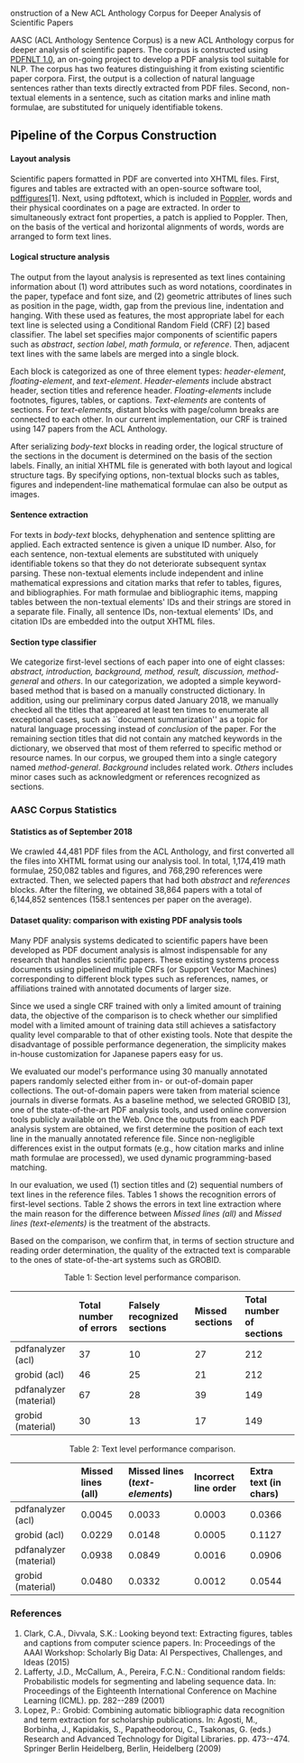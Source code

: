 onstruction of a New ACL Anthology Corpus for Deeper Analysis of Scientific Papers

AASC (ACL Anthology Sentence Corpus) is a new ACL Anthology corpus for deeper analysis of scientific papers. The corpus is constructed using [PDFNLT 1.0](https://github.com/KMCS-NII/PDFNLT-1.0), an on-going project to develop a PDF analysis tool suitable for NLP. The corpus has two features distinguishing it from existing scientific paper corpora. First, the output is a collection of natural language sentences rather than texts directly extracted from PDF files. Second, non-textual elements in a sentence, such as citation marks and inline math formulae, are substituted for uniquely identifiable tokens. 

## Pipeline of the Corpus Construction

#### Layout analysis

Scientific papers formatted in PDF are converted into XHTML files. First, figures and tables are extracted with an open-source software tool, [pdffigures](http://pdffigures.allenai.org)[1]. Next, using pdftotext, which is included in [Poppler](https://poppler.freedesktop.org), words and their physical coordinates on a page are extracted. In order to simultaneously extract font properties, a patch is applied to Poppler. Then, on the basis of the vertical and horizontal alignments of words, words are arranged to form text lines.

#### Logical structure analysis
The output from the layout analysis is represented as text lines containing information about (1) word attributes such as word notations, coordinates in the paper, typeface and font size, and (2) geometric attributes of lines such as position in the page, width, gap from the previous line, indentation and hanging. With these used as features, the most appropriate label for each text line is selected using a Conditional Random Field (CRF) [2] based classifier. The label set specifies major components of scientific papers such as _abstract_, _section label_, _math formula_, or _reference_. Then, adjacent text lines with the same labels are merged into a single block.

Each block is categorized as one of three element types: _header-element_, _floating-element_, and _text-element_. _Header-elements_ include abstract header, section titles and reference header. _Floating-elements_ include footnotes, figures, tables, or captions. _Text-elements_ are contents of sections. For _text-elements_, distant blocks with page/column breaks are connected to each other. In our current implementation, our CRF is trained using 147 papers from the ACL Anthology.

After serializing _body-text_ blocks in reading order, the logical structure of the sections in the document is determined on the basis of the section labels. Finally, an initial XHTML file is generated with both layout and logical structure tags. By specifying options, non-textual blocks such as tables, figures and independent-line mathematical formulae can also be output as images.

#### Sentence extraction

For texts in _body-text_ blocks, dehyphenation and sentence splitting are applied. Each extracted sentence is given a unique ID number. Also, for each sentence, non-textual elements are substituted with uniquely identifiable tokens so that they do not deteriorate subsequent syntax parsing. These non-textual elements include independent and inline mathematical expressions and citation marks that refer to tables, figures, and bibliographies. For math formulae and bibliographic items, mapping tables between the non-textual elements' IDs and their strings are stored in a separate file. Finally, all sentence IDs, non-textual elements' IDs, and citation IDs are embedded into the output XHTML files. 

#### Section type classifier

We categorize first-level sections of each paper into one of eight classes: _abstract, introduction, background, method, result, discussion, method-general_ and _others_. In our categorization, we adopted a simple keyword-based method that is based on a manually constructed dictionary. In addition, using our preliminary corpus dated January 2018, we manually checked all the titles that appeared at least ten times to enumerate all exceptional cases, such as ``document summarization'' as a topic for natural language processing instead of _conclusion_ of the paper. For the remaining section titles that did not contain any matched keywords in the dictionary, we observed that most of them referred to specific method or resource names. In our corpus, we grouped them into a single category named _method-general_. _Background_ includes related work. _Others_ includes minor cases such as acknowledgment or references recognized as sections.

### AASC Corpus Statistics

#### Statistics as of September 2018

We crawled 44,481 PDF files from the ACL Anthology, and first converted all the files into XHTML format using our analysis tool. In total, 1,174,419 math formulae, 250,082 tables and figures, and 768,290 references were extracted. Then, we selected papers that had both _abstract_ and _references_ blocks. After the filtering, we obtained 38,864 papers with a total of 6,144,852 sentences (158.1 sentences per paper on the average). 

#### Dataset quality: comparison with existing PDF analysis tools

Many PDF analysis systems dedicated to scientific papers have been developed as PDF document analysis is almost indispensable for any research that handles scientific papers. These existing systems process documents using pipelined multiple CRFs (or Support Vector Machines) corresponding to different block types such as references, names, or affiliations trained with annotated documents of larger size.

Since we used a single CRF trained with only a limited amount of training data, the objective of the comparison is to check whether our simplified model with a limited amount of training data still achieves a satisfactory quality level comparable to that of other existing tools. Note that despite the disadvantage of possible performance degeneration, the simplicity makes in-house customization for Japanese papers easy for us.

We evaluated our model's performance using 30 manually annotated papers randomly selected either from in- or out-of-domain paper collections. The out-of-domain papers were taken from material science journals in diverse formats.  As a baseline method, we selected GROBID [3],
one of the state-of-the-art PDF analysis tools, and
used online conversion tools publicly available on the Web. Once the outputs from each PDF analysis system are obtained, we first determine the position of each text line in the manually annotated reference file. Since non-negligible differences exist in the output formats (e.g., how citation marks and inline math formulae are processed), we used dynamic programming-based matching. 

In our evaluation, we used (1) section titles and (2) sequential numbers of text lines in the reference files. Tables 1 shows the recognition errors of first-level sections. Table 2 shows the errors in text line extraction where the main reason for the difference between _Missed lines (all)_ and _Missed lines (text-elements)_ is the treatment of the abstracts.

Based on the comparison, we confirm that, in terms of section structure and reading order determination, the quality of the extracted text is comparable to the ones of state-of-the-art systems such as GROBID. 

<div style="text-align: center;">
Table 1: Section level performance comparison.
</div>

||Total number of errors|Falsely recognized sections|Missed sections| Total number of sections|
|:-----------|:-----------|:-----------|:-----------|:-----------|
|pdfanalyzer (acl) |37|10|27|212|
|grobid (acl) |46|25|21|212|
|pdfanalyzer (material) |67|28|39|149|
|grobid (material) |30|13|17|149|

<div style="text-align: center;">
Table 2: Text level performance comparison.
</div>

||Missed lines (all)|Missed lines (_text-elements_)| Incorrect line order| Extra text (in chars)|
|:-----------|:-----------|:-----------|:-----------|:-----------|
|pdfanalyzer (acl) |0.0045|0.0033|0.0003|0.0366|
|grobid (acl) |0.0229|0.0148|0.0005|0.1127|
|pdfanalyzer (material) |0.0938|0.0849|0.0016|0.0906|
|grobid (material) |0.0480|0.0332|0.0012|0.0544|

### References

1. Clark, C.A., Divvala, S.K.: Looking beyond text: Extracting figures, tables and
  captions from computer science papers. In: Proceedings of the AAAI Workshop:
  Scholarly Big Data: AI Perspectives, Challenges, and Ideas (2015)
2. Lafferty, J.D., McCallum, A., Pereira, F.C.N.: Conditional random fields:
  Probabilistic models for segmenting and labeling sequence data. In:
  Proceedings of the Eighteenth International Conference on Machine Learning
  (ICML). pp. 282--289 (2001)
3. Lopez, P.: Grobid: Combining automatic bibliographic data recognition and term
  extraction for scholarship publications. In: Agosti, M., Borbinha, J.,
  Kapidakis, S., Papatheodorou, C., Tsakonas, G. (eds.) Research and Advanced
  Technology for Digital Libraries. pp. 473--474. Springer Berlin Heidelberg,
  Berlin, Heidelberg (2009)
